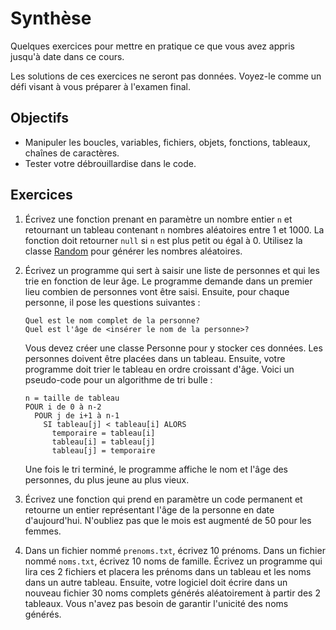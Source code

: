 Synthèse
========

Quelques exercices pour mettre en pratique ce que vous avez appris jusqu'à date
dans ce cours.

Les solutions de ces exercices ne seront pas données. Voyez-le comme un défi
visant à vous préparer à l'examen final.

Objectifs
---------

* Manipuler les boucles, variables, fichiers, objets, fonctions, tableaux,
  chaînes de caractères.
* Tester votre débrouillardise dans le code.

Exercices
---------

1. Écrivez une fonction prenant en paramètre un nombre entier `n` et retournant un
   tableau contenant `n` nombres aléatoires entre 1 et 1000. La fonction doit
   retourner `null` si `n` est plus petit ou égal à 0. Utilisez la classe
   [Random](https://docs.oracle.com/javase/8/docs/api/java/util/Random.html)
   pour générer les nombres aléatoires.

2. Écrivez un programme qui sert à saisir une liste de personnes et qui les trie
   en fonction de leur âge. Le programme demande dans un premier lieu combien de
   personnes vont être saisi. Ensuite, pour chaque personne, il pose les
   questions suivantes :
   ```
   Quel est le nom complet de la personne?
   Quel est l'âge de <insérer le nom de la personne>?
   ```
   Vous devez créer une classe Personne pour y stocker ces données. Les
   personnes doivent être placées dans un tableau. Ensuite, votre programme doit
   trier le tableau en ordre croissant d'âge. Voici un pseudo-code pour un
   algorithme de tri bulle :
   ```
   n = taille de tableau
   POUR i de 0 à n-2
     POUR j de i+1 à n-1
       SI tableau[j] < tableau[i] ALORS
         temporaire = tableau[i]
         tableau[i] = tableau[j]
         tableau[j] = temporaire
   ```
   Une fois le tri terminé, le programme affiche le nom et l'âge des personnes,
   du plus jeune au plus vieux.

3. Écrivez une fonction qui prend en paramètre un code permanent et retourne un
   entier représentant l'âge de la personne en date d'aujourd'hui. N'oubliez pas
   que le mois est augmenté de 50 pour les femmes.

4. Dans un fichier nommé `prenoms.txt`, écrivez 10 prénoms. Dans un fichier
   nommé `noms.txt`, écrivez 10 noms de famille. Écrivez un programme qui lira
   ces 2 fichiers et placera les prénoms dans un tableau et les noms dans un
   autre tableau. Ensuite, votre logiciel doit écrire dans un nouveau fichier 30
   noms complets générés aléatoirement à partir des 2 tableaux. Vous n'avez pas
   besoin de garantir l'unicité des noms générés.
